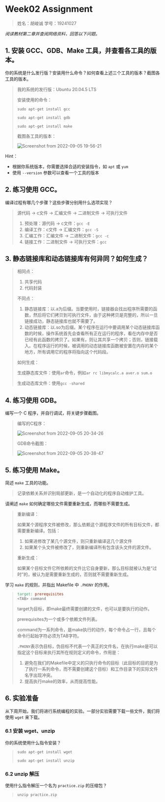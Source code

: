 # Week02 Assignment

> 姓名：胡峻诚
> 学号：19241027

*阅读教材第二章并查阅网络资料，回答以下问题。*

## 1. 安装 GCC、GDB、Make 工具，并查看各工具的版本。

你的系统是什么发行版？安装用什么命令？如何查看上述三个工具的版本？截图各工具的版本。

> 我的系统的发行版：Ubuntu 20.04.5 LTS
>
> 安装使用的命令：
>
> `sudo apt-get install gcc`
>
> `sudo apt-get install gdb`
>
> `sudo apt-get install make`
>
> 截图各工具的版本：
>
> ![Screenshot from 2022-09-05 19-56-21](https://raw.githubusercontent.com/hjc-owo/hjc-owo.github.io/img/202209052001353.png)

Hint：

- 根据你系统版本，你需要选择合适的安装指令，如 `apt` 或 `yum`
- 使用 `--version` 参数可以查看一个工具的版本

## 2. 练习使用 GCC。

编译过程有哪几个步骤？这些步骤分别用什么选项实现？

> 源代码 -> c文件 -> 汇编文件 -> 二进制文件 -> 可执行文件
>
> 1. 预处理：源代码 -> c文件：`gcc -E`
> 2. 编译工作：c文件 -> 汇编文件：`gcc -S`
> 3. 汇编工作：汇编文件 -> 二进制文件：`gcc -c`
> 4. 链接工作：二进制文件 -> 可执行文件：`gcc`

## 3. 静态链接库和动态链接库有何异同？如何生成？

> 相同点：
>
> 1. 共享代码
> 2. 代码封装
>
> 不同点：
>
> 1. 静态链接库：以.a为后缀。当要使用时，链接器会找出程序所需要的函数，然后将它们拷贝到可执行文件，由于这种拷贝是完整的，所以一旦链接成功，静态链接库也就不需要了。
> 2. 动态链接库：以.so为后缀。某个程序在运行中要调用某个动态链接库函数的时候，操作系统首先会查看所有正在运行的程序，看在内存中是否已经有此函数的拷贝了。如果有，则让其共享一个拷贝；否则，链接载入。在程序运行的时候，被调用的动态链接库函数被安置在内存的某个地方，所有调用它的程序将指向这个代码段。
>
> 如何生成：
>
> 生成静态库文件：使用`ar`命令，例如`ar rc libmycalc.a aver.o sum.o`
>
> 生成动态库文件：使用`gcc -shared`

## 4. 练习使用 GDB。

编写一个 C 程序，并自行调试，将关键步骤截图。

> 编写的C程序：
>
> ![Screenshot from 2022-09-05 20-34-26](https://raw.githubusercontent.com/hjc-owo/hjc-owo.github.io/img/202209052034486.png)
>
> GDB命令截图：
>
> ![Screenshot from 2022-09-05 20-38-47](https://raw.githubusercontent.com/hjc-owo/hjc-owo.github.io/img/202209052039442.png)

## 5. 练习使用 Make。

简述 `make` 工具的功能。

> 记录依赖关系并识别局部更新，是一个自动化的程序自动维护工具。

请阐述 `make` 如何确定哪些文件需要重新生成，而哪些不需要生成。

> 重新编译：
>
> 如果某个源程序文件被修改，那么依赖这个源程序文件的所有目标文件，都需要重新编译。包括：
>
> 1. 如果进修改了某几个源文件，则只重新编译这几个源文件
> 2. 如果某个头文件被修改了，则重新编译所有包含该头文件的源文件。
>
> 重新生成：
>
> 如果某个目标文件它所依赖的文件比它自身要新，那么目标就被认为是“过时”的，被认为是需要重新生成的，否则就不需要重新生成。

学习 `make` 的规则，并指出 Makefile 中 `.PHONY` 的作用。

> ```makefile
> target: prerequisites
> <TAB>	command
> ```
>
> target为目标，即make最终需要创建的文件，也可以是要执行的动作。
>
> prerequisites为一个或多个依赖文件列表。
>
> command为一系列命令，是make执行的动作，每个命令占一行，且每个命令行起始字符必须为TAB字符。
>
> 
>
> `.PHONY`表示伪目标，伪目标不代表一个真正的文件名，在执行make是可以指定这个目标来执行其所在规则定义的命令，作用是：
>
> 1. 避免在我们的Makefile中定义的只执行命令的目标（此目标的目的是为了执行一系列命令，而不需要创建这个目标）和工作目录下的实际文件名字出现冲突。
> 2. 提高执行make的效率，从而提高性能。

## 6. 实验准备

从下周开始，我们将进行系统编程的实验。一部分实验需要下载一些文件，我们将使用 `wget` 来下载。

### 6.1 安装 wget、unzip

你的系统使用什么指令安装？

> `sudo apt-get install wget`
>
> `sudo apt-get install unzip`

### 6.2 unzip 解压

使用什么指令解压一个名为 `practice.zip` 的压缩包？

> `unzip practice.zip`